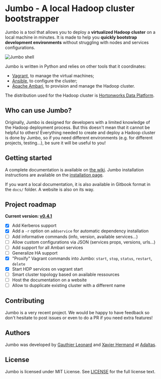 # Jumbo - A local Hadoop cluster bootstrapper

Jumbo is a tool that allows you to deploy a **virtualized Hadoop cluster** on a local machine in minutes. It is made to help you **quickly bootstrap development environments** without struggling with nodes and services configurations.

![Jumbo shell](https://i.imgur.com/COH3aMm.png)

Jumbo is written in Python and relies on other tools that it coordinates:
- [Vagrant](https://github.com/hashicorp/vagrant), to manage the virtual machines;
- [Ansible](https://github.com/ansible/ansible), to configure the cluster;
- [Apache Ambari](https://ambari.apache.org/), to provision and manage the Hadoop cluster.

The distribution used for the Hadoop cluster is [Hortonworks Data Platform](https://hortonworks.com/products/data-platforms/hdp/).

## Who can use Jumbo?

Originally, Jumbo is designed for developers with a limited knowledge of the Hadoop deployment process. But this doesn't mean that it cannot be helpful to others! Everything needed to create and deploy a Hadoop cluster is done by Jumbo, so if you need different environments (e.g. for different projects, testing...), be sure it will be useful to you!

## Getting started

A complete documentation is available on [the wiki](https://github.com/adaltas/jumbo/wiki).
Jumbo installation instructions are available on the [installation page](https://github.com/adaltas/jumbo/wiki/installation).

If you want a local documentation, it is also available in Gitbook format in the `docs/` folder. A website is also on its way.

## Project roadmap

**Current version: [v0.4.1](https://github.com/adaltas/jumbo/wiki/versions)**

- [x] Add Kerberos support
- [x] Add a `-r` option on `addservice` for automatic dependency installation
- [ ] Add informative commands (info, version, available services...)
- [ ] Allow custom configurations via JSON (services props, versions, urls...)
- [ ] Add support for all Ambari services
- [ ] Generalize HA support
- [x] "Proxify" Vagrant commands into Jumbo: `start`, `stop`, `status`, `restart`, `delete`
- [x] Start HDP services on vagrant start
- [ ] Smart cluster topology based on available ressources
- [ ] Host the documentation on a website
- [ ] Allow to dupplicate existing cluster with a different name

## Contributing

Jumbo is a very recent project. We would be happy to have feedback so don't hesitate to post issues or even to do a PR if you need extra features!

## Authors

Jumbo was developed by [Gauthier Leonard](https://github.com/Nuttymoon) and [Xavier Hermand](https://github.com/RReivax) at [Adaltas](http://adaltas.com).

## License

Jumbo is licensed under MIT License. See [LICENSE](LICENSE) for the full license text.
